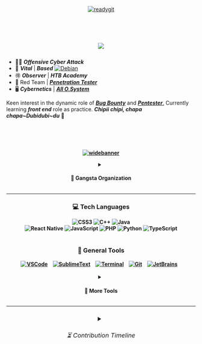 <div align="center">
    
[![readygit](https://github.com/Sulaimannabdul/Sulaimannabdul/assets/151133481/07208e4a-c99a-4e43-945d-6dac8056c48b)](https://www.interpol.int/Crimes/Cybercrime)</div>
<img src="https://www.animatedimages.org/data/media/562/animated-line-image-0111.gif" width="1000" height="5" />

<h1 align="center">
<img src="https://readme-typing-svg.herokuapp.com/?font=CascadiaCode&size=35&center=true&vCenter=true&width=500&height=70&duration=4000&lines=Hi+There!👾+;+Welcome+to+my+Github!;" />
</h1>

- 🥷🏼 ***Offensive Cyber Attack***
- 🧠 ***Vital*** | ***Based*** <a href="https://en.wikipedia.org/wiki/List_of_Linux_distributions">![Debian](https://img.shields.io/badge/Debian-A81B23?style=flat&logo=debian&logoColor=white)</a>
- 🉐 ***Observer*** | ***HTB Academy***
- 🚩 Red Team | [***Penetration Tester***](https://academy.hackthebox.com/achievement/badge/91423995-fcc8-11ee-b18d-bea50ffe6cb4)
- 🖥️ ***Cybernetics*** | [***All O.System***](https://academy.hackthebox.com/achievement/badge/2380f792-f5ca-11ee-b18d-bea50ffe6cb4)

Keen interest in the dynamic role of [***Bug Bounty***](https://academy.hackthebox.com/achievement/badge/748cc11e-f764-11ee-b18d-bea50ffe6cb4) and [***Pentester***.](https://academy.hackthebox.com/achievement/badge/e8ad960b-ff0d-11ee-b18d-bea50ffe6cb4) Currently learning ***front end*** role as practice. ***Chipii chipi, chapa chapa~Dubidubi~du*** 🔱

<img src="https://www.animatedimages.org/data/media/562/animated-line-image-0111.gif" width="1000" height="5" />

<h4 align="center"><br>
    
[![widebanner](https://github.com/Sulaimannabdul/Sulaimannabdul/assets/151133481/f5c87aa6-0e5e-4c84-b471-d38c0d8470b4)](https://www.wired.com/story/cybersecurity-marginalized-communities-problem/)
<details>
<summary><h4> 🦈 Gangsta Organization </h4></summary>
<div>

![wallpaper](https://github.com/Sulaimannabdul/Sulaimannabdul/assets/151133481/107201f8-d35f-4b73-b3da-92b999947cd3)
</div>
</div>
<a href="https://blackhatmea.com/black-hat-mea-cyberseed">
    <img align="center" alt="Git" width="50px" style="padding-right:10px;" src="https://static.thenounproject.com/png/2724524-200.png" /></a>
<link rel="stylesheet" href="style.css">
<img src="" alt="">
</div>
</details><hr>
<div align="center">
    
### 💻 Tech Languages
![CSS3](https://img.shields.io/badge/css3-%231572B6.svg?style=for-the-badge&logo=css3&logoColor=white) 
![C++](https://img.shields.io/badge/c++-%2300599C.svg?style=for-the-badge&logo=c%2B%2B&logoColor=white) 
![Java](https://img.shields.io/badge/java-%23ED8B00.svg?style=for-the-badge&logo=openjdk&logoColor=white)<br>
![React Native](https://img.shields.io/badge/react_native-%2320232a.svg?style=for-the-badge&logo=react&logoColor=%2361DAFB)
![JavaScript](https://img.shields.io/badge/javascript-%23323330.svg?style=for-the-badge&logo=javascript&logoColor=%23F7DF1E) 
![PHP](https://img.shields.io/badge/php-%23777BB4.svg?style=for-the-badge&logo=php&logoColor=white) 
![Python](https://img.shields.io/badge/python-3670A0?style=for-the-badge&logo=python&logoColor=ffdd54) 
![TypeScript](https://img.shields.io/badge/typescript-%23007ACC.svg?style=for-the-badge&logo=typescript&logoColor=white)
<br><br>

<div align="center">

### 🧰 General Tools

<a href="https://code.visualstudio.com/">
    <img align="center" alt="VSCode" width="50px" style="padding-right:10px;" src="https://uxwing.com/wp-content/themes/uxwing/download/brands-and-social-media/visual-studio-code-icon.png" /></a>
<a href="https://atom-editor.cc/">
    <img align="center" alt="SublimeText" width="50px" style="padding-right:10px;" src="https://www.svgrepo.com/show/353433/atom-icon.svg" /></a>
<a href="https://www.scaler.com/topics/cyber-security/what-is-linux-terminal/">
    <img align="center" alt="Terminal" width="50px" style="padding-right:10px;" src="https://icons.iconarchive.com/icons/alecive/flatwoken/512/Apps-Terminal-Root-icon.png" /></a>
<a href="https://git-scm.com/">
    <img align="center" alt="Git" width="50px" style="padding-right:10px;" src="https://git-scm.com/images/logos/downloads/Git-Icon-1788C.png" /></a>
<a href="https://www.jetbrains.com/">
    <img align="center" alt="JetBrains" width="50px" style="padding-right:10px;" src="https://img.informer.com/icons_mac/png/128/419/419584.png" /></a><br><br>
<details>
<summary><h4> 🔫 More Tools </h4></summary>
<br><img align="center" alt="KaliLinux" width="28px" style="padding-right:10px;" src="https://seeklogo.com/images/K/kali-linux-logo-AED181186E-seeklogo.com.png" />
<img align="center" alt="ParrotOS" width="28px" style="padding-right:10px;" src="https://jessehirsh.com/content/images/size/w960/2020/08/Parrot_Logo.png" />
<img align="center" alt="BackBox" width="27px" style="padding-right:10px;" src="https://freepngimg.com/thumb/gnome/59140-backbox-operating-systems-linux-distribution-mint.png" />
<img align="center" alt="Metasploit" width="28px" style="padding-right:10px;" src="https://www.kali.org/tools/metasploit-framework/images/metasploit-framework-logo.svg" />
<img align="center" alt="Beef" width="29px" style="padding-right:10px;" src="https://github.com/Sulaimannabdul/Sulaimannabdul/assets/151133481/7a49a4a2-b646-41f9-bc92-1c378a4e357a" />
<img align="center" alt="JohnTheRipper" width="28px" style="padding-right:10px;" src="https://www.kali.org/tools/john/images/john-logo.svg" />
<img align="center" alt="Intruder" width="30px" style="padding-right:10px;" src="https://avatars.githubusercontent.com/u/39119616?s=200&v=4" />
<img align="center" alt="Airgeddon" width="26px" style="padding-right:10px;" src="https://www.kali.org/tools/airgeddon/images/airgeddon-logo.svg" />
<img align="center" alt="BlackMamba" width="27px" style="padding-right:10px;" src="https://miro.medium.com/v2/resize:fit:1122/1*_pc0k3ZBgaIWgAFLM2EoVw.png" /><br><br>
<img align="center" alt="Hydra" width="31px" style="padding-right:10px;" src="https://www.kali.org/tools/hydra/images/hydra-logo.svg" />
<img align="center" alt="Crackmap" width="32px" style="padding-right:10px;" src="https://www.kali.org/tools/crackmapexec/images/crackmapexec-logo.svg" />
<img align="center" alt="BloodHound" width="32px" style="padding-right:10px;" src="https://www.kali.org/tools/bloodhound/images/bloodhound-logo.svg" />
<img align="center" alt="Pegasus" width="33px" style="padding-right:10px;" src="https://i0.wp.com/www.oil-store.co.uk/wp-content/uploads/2017/10/Mobil20Pegasus-500x500-3.png?fit=500%2C500&ssl=1" />
<img align="center" alt="Trojan" width="26px" style="padding-right:10px;" src="https://bit.ly/4aLXyVY" />
<img align="center" alt="BlackArch" width="30px" style="padding-right:10px;" src="https://i.pinimg.com/originals/3c/22/20/3c222092882bee7ef18fa5be84ef2e1b.png" />
<img align="center" alt="Evil-winrm" width="30px" style="padding-right:10px;" src="https://www.kali.org/tools/evil-winrm/images/evil-winrm-logo.svg" />
<img align="center" alt="Ghidra" width="32px" style="padding-right:10px;" src="https://www.kali.org/tools/ghidra/images/ghidra-logo.svg" /><br><br>
<img align="center" alt="NiktoAlien" width="30px" style="padding-right:10px;" src="https://www.kali.org/tools/nikto/images/nikto-logo.svg" />
<img align="center" alt="Nmap" width="28px" style="padding-right:10px;" src="https://www.kali.org/tools/nmap/images/nmap-logo.svg" />
<img align="center" alt="Pixiewps" width="30px" style="padding-right:10px;" src="https://www.kali.org/tools/pixiewps/images/pixiewps-logo.svg" />
<img align="center" alt="Hiddeneye" width="30px" style="padding-right:10px;" src="https://bit.ly/3WhpUTU" />
<img align="center" alt="DarkVSCode" width="28px" style="padding-right:10px;" src="https://static-00.iconduck.com/assets.00/visual-studio-icon-256x255-fpc5q7fs.png" />
<img align="center" alt="Smilodon" width="30px" style="padding-right:10px;" src="https://i.pinimg.com/originals/3a/96/0c/3a960cda627ddb80b65e1649174c3bed.png" />
<img align="center" alt="JokerSpyware" width="30px" style="padding-right:10px;" src="https://png.pngtree.com/png-vector/20230728/ourmid/pngtree-pennywise-face-vector-png-image_6899714.png" />
<img align="center" alt="GuruTrojan" width="30px" style="padding-right:10px;" src="https://png.pngtree.com/png-clipart/20221009/ourmid/pngtree-oni-mask-with-samurai-armor-isolated-on-red-png-image_6294002.png" /><br><br>
<img align="center" alt="Fierce" width="30px" style="padding-right:10px;" src="https://www.kali.org/tools/fierce/images/fierce-logo.svg" />
<img align="center" alt="Bettercap" width="30px" style="padding-right:10px;" src="https://www.kali.org/tools/bettercap/images/bettercap-logo.svg" />
<img align="center" alt="SQL" width="30px" style="padding-right:10px;" src="https://www.kali.org/tools/sqlmap/images/sqlmap-logo.svg" />
<img align="center" alt="ProxyChains" width="32px" style="padding-right:10px;" src="https://static.wikia.nocookie.net/ninjagaiden/images/4/40/I_kus_a_tga.png/revision/latest?cb=20231012080458" />
<img align="center" alt="Ettercap" width="33px" style="padding-right:10px;" src="https://easydrawingguides.com/wp-content/uploads/2021/02/Black-Widow-Spider-Step-10.png" />
<img align="center" alt="KeyScore" width="32px" style="padding-right:10px;" src="https://upload.wikimedia.org/wikipedia/commons/9/97/XKeyscore_backround_removed.png" />
<img align="center" alt="MasScan" width="30px" style="padding-right:10px;" src="https://www.kali.org/tools/masscan/images/masscan-logo.svg" /><br><br>
<details>
<summary><h3><b>🪓 Reaper Scythe</b></h3></summary>
    <details>
        <summary><h4>🦅 <strong><em>Agitator...</em></strong></h4></summary>
 <p><img align="center" alt="Johnny" width="40px" style="padding-right:10px;" src="https://bit.ly/3xY8y40" />
    <img align="center" alt="TarantuWare" width="40px" style="padding-right:10px;" src="https://png.pngtree.com/png-vector/20240206/ourmid/pngtree-spider-insect-png-image_11729286.png" />
    <img align="center" alt="Clang" width="45px" style="padding-right:10px;" src="https://llvm.org/img/DragonMedium.png" />
    <img align="center" alt="NetHunter" width="40px" style="padding-right:10px;" src="https://www.kali.org/blog/kali-linux-2022-4-release/images/kali-nethunter-logo-dragon-grey-transparent.png" />
    <img align="center" alt="CracxRat" width="45px" style="padding-right:10px;" src="https://bit.ly/3w7c8IF" />
    <img align="center" alt="Kerberos" width="45px" style="padding-right:10px;" src="https://images.ctfassets.net/5owu3y35gz1g/6WRxehYWOAoadFucK9Wv9J/df264ff6f8559c85bb4fc69ce8f24b5c/Hades_About_Image_01.png" /><br><br>
    <img align="center" alt="Reaver" width="43px" style="padding-right:10px;" src="https://i.imgflip.com/52akv4.png" />
    <img align="center" alt="OniSpyware" width="40px" style="padding-right:10px;" src="https://bit.ly/3JVN8aN" />
    <img align="center" alt="SnappWare" width="43px" style="padding-right:10px;" src="https://png.pngtree.com/png-vector/20231104/ourmid/pngtree-crocodile-head-vector-illustration-png-image_10476144.png" />
    <img align="center" alt="IIMiddle" width="42px" style="padding-right:10px;" src="https://www.signustech.com/upimages/ckeditor/1629955396_DarkWebID.png" />
    <img align="center" alt="EagleHawking" width="37px" style="padding-right:10px;" src="https://cdn.inspireuplift.com/uploads/images/seller_products/1679044936_16.png" /></p>
    </details><details>
        <summary><h4>⚡ <strong><em>Manace to Society</em></strong></h4></summary>
 <p><img align="center" alt="KerberosPRO" width="50px" style="padding-right:10px;" src="https://images.fineartamerica.com/images/artworkimages/medium/3/greek-mythology-cerberus-nikolay-todorov-transparent.png" />
    <img align="center" alt="DarkFlipper" width="50px" style="padding-right:10px;" src="https://cdn.flipperzero.one/qFlipper_macOS_256px_ugly.png" />
    <img align="center" alt="Pegasus2.0" width="50px" style="padding-right:10px;" src="https://www.pngall.com/wp-content/uploads/13/Pegasus-PNG-Clipart.png" />
    <img align="center" alt="iOSbotnet2.0" width="50px" style="padding-right:10px;" src="https://aaah0mnbncqtinas.public.blob.vercel-storage.com/OJBhMBo-no-background-SAQ3qNJGtkYJgeGu6tYLKfIjvXw2aa.png" />
    <img align="center" alt="BigBang" width="50px" style="padding-right:10px;" src="https://clipart-library.com/new_gallery/342-3423992_bear-grizzly-bear-logo-png.png" /></p>
</details>
</details></div>
<div align="center">
<hr>

<h3><details>
<summary> <h6> ⏳ Contribution Timeline </h6></summary>
<br> 
<tr>
<p align="center">  
<a href="https://github.com/Sulaimannabdul?tab=repositories">
<img width="140" src="https://github-readme-stats.vercel.app/api/top-langs/?username=Sulaimannabdul&theme=dark&hide_border=false&include_all_commits=false&count_private=false&layout=compact"></a>
<img width="463" src="https://user-images.githubusercontent.com/8161064/288417332-408705a4-ae9c-47fe-af1a-9fb08555f526.png">
</p>
<td align="center">
<img src="https://github.com/Sulaimannabdul/Sulaimannabdul/blob/main/metrics.plugin.isocalendar.svg" />
</td>
</tr>
<br><br>
    <a href="https://github.com/Sulaimannabdul">
<img src="https://github-readme-activity-graph.vercel.app/graph?username=Sulaimannabdul&theme=react-dark&area=true&hide_border=true" /></a>
</div>
<div align="left">
</details>
<img src="https://www.animatedimages.org/data/media/562/animated-line-image-0111.gif" width="1000" height="5" />
